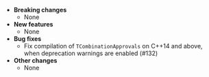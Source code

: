 <!-- See the [v.x.y.z milestone](https://github.com/approvals/ApprovalTests.cpp/milestone/__MILESTONE_NUMBER__?closed=1) for the full list of changes. -->

* **Breaking changes**
    * None
* **New features**
    * None
* **Bug fixes**
    * Fix compilation of `TCombinationApprovals` on C++14 and above, when deprecation warnings are enabled (#132)
* **Other changes**
    * None
